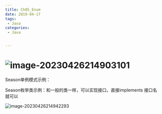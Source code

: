 ```yaml
---
title: Ch05_Enum
date: 2019-04-17
tags:
 - Java
categories:
 - Java


---
```


# ![image-20230426214903101](https://markdown-1301334775.cos.eu-frankfurt.myqcloud.com/image-20230426214903101.png)

Season单例模式示例：

Season枚举类示例：和一般的类一样，可以实现接口，直接implements 接口名 就可以

![image-20230426214942293](https://markdown-1301334775.cos.eu-frankfurt.myqcloud.com/image-20230426214942293.png)